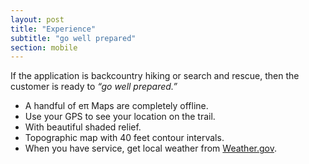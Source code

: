 ```yaml
---
layout: post
title: "Experience"
subtitle: "go well prepared"
section: mobile
---
```


If the application is backcountry hiking or search and rescue, then the customer is ready to *“go well prepared.”*

* A handful of eπ Maps are completely offline.
* Use your GPS to see your location on the trail.
* With beautiful shaded relief.
* Topographic map with 40 feet contour intervals.
* When you have service, get local weather from [Weather.gov](http://weather.gov).
